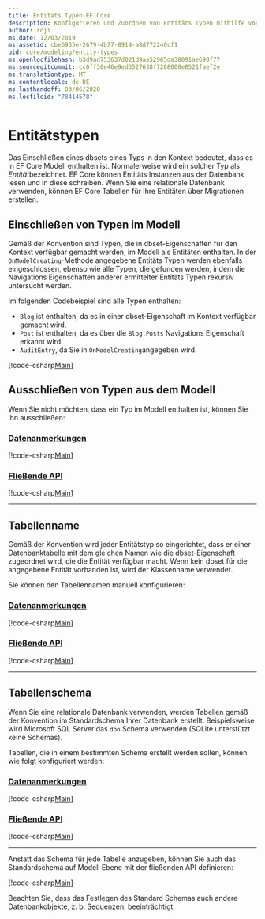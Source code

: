 ```yaml
---
title: Entitäts Typen-EF Core
description: Konfigurieren und Zuordnen von Entitäts Typen mithilfe von Entity Framework Core
author: roji
ms.date: 12/03/2019
ms.assetid: cbe6935e-2679-4b77-8914-a8d772240cf1
uid: core/modeling/entity-types
ms.openlocfilehash: b3d9ad753637d021d9aa52965da38091ae690f77
ms.sourcegitcommit: cc0ff36e46e9ed3527638f7208000e8521faef2e
ms.translationtype: MT
ms.contentlocale: de-DE
ms.lasthandoff: 03/06/2020
ms.locfileid: "78414578"
---
```

# <a name="entity-types"></a>Entitätstypen

Das Einschließen eines dbsets eines Typs in den Kontext bedeutet, dass es in EF Core Modell enthalten ist. Normalerweise wird ein solcher Typ als *Entität*bezeichnet. EF Core können Entitäts Instanzen aus der Datenbank lesen und in diese schreiben. Wenn Sie eine relationale Datenbank verwenden, können EF Core Tabellen für Ihre Entitäten über Migrationen erstellen.

## <a name="including-types-in-the-model"></a>Einschließen von Typen im Modell

Gemäß der Konvention sind Typen, die in dbset-Eigenschaften für den Kontext verfügbar gemacht werden, im Modell als Entitäten enthalten. In der `OnModelCreating`-Methode angegebene Entitäts Typen werden ebenfalls eingeschlossen, ebenso wie alle Typen, die gefunden werden, indem die Navigations Eigenschaften anderer ermittelter Entitäts Typen rekursiv untersucht werden.

Im folgenden Codebeispiel sind alle Typen enthalten:

* `Blog` ist enthalten, da es in einer dbset-Eigenschaft im Kontext verfügbar gemacht wird.
* `Post` ist enthalten, da es über die `Blog.Posts` Navigations Eigenschaft erkannt wird.
* `AuditEntry`, da Sie in `OnModelCreating`angegeben wird.

[!code-csharp[Main](../../../samples/core/Modeling/Conventions/EntityTypes.cs?name=EntityTypes&highlight=3,7,16)]

## <a name="excluding-types-from-the-model"></a>Ausschließen von Typen aus dem Modell

Wenn Sie nicht möchten, dass ein Typ im Modell enthalten ist, können Sie ihn ausschließen:

### <a name="data-annotations"></a>[Datenanmerkungen](#tab/data-annotations)

[!code-csharp[Main](../../../samples/core/Modeling/DataAnnotations/IgnoreType.cs?name=IgnoreType&highlight=1)]

### <a name="fluent-api"></a>[Fließende API](#tab/fluent-api)

[!code-csharp[Main](../../../samples/core/Modeling/FluentAPI/IgnoreType.cs?name=IgnoreType&highlight=3)]

***

## <a name="table-name"></a>Tabellenname

Gemäß der Konvention wird jeder Entitätstyp so eingerichtet, dass er einer Datenbanktabelle mit dem gleichen Namen wie die dbset-Eigenschaft zugeordnet wird, die die Entität verfügbar macht. Wenn kein dbset für die angegebene Entität vorhanden ist, wird der Klassenname verwendet.

Sie können den Tabellennamen manuell konfigurieren:

### <a name="data-annotations"></a>[Datenanmerkungen](#tab/data-annotations)

[!code-csharp[Main](../../../samples/core/Modeling/DataAnnotations/TableName.cs?Name=TableName&highlight=1)]

### <a name="fluent-api"></a>[Fließende API](#tab/fluent-api)

[!code-csharp[Main](../../../samples/core/Modeling/FluentAPI/TableName.cs?Name=TableName&highlight=3-4)]

***

## <a name="table-schema"></a>Tabellenschema

Wenn Sie eine relationale Datenbank verwenden, werden Tabellen gemäß der Konvention im Standardschema Ihrer Datenbank erstellt. Beispielsweise wird Microsoft SQL Server das `dbo` Schema verwenden (SQLite unterstützt keine Schemas).

Tabellen, die in einem bestimmten Schema erstellt werden sollen, können wie folgt konfiguriert werden:

### <a name="data-annotations"></a>[Datenanmerkungen](#tab/data-annotations)

[!code-csharp[Main](../../../samples/core/Modeling/DataAnnotations/TableNameAndSchema.cs?name=TableNameAndSchema&highlight=1)]

### <a name="fluent-api"></a>[Fließende API](#tab/fluent-api)

[!code-csharp[Main](../../../samples/core/Modeling/FluentAPI/TableNameAndSchema.cs?name=TableNameAndSchema&highlight=3-4)]

***

Anstatt das Schema für jede Tabelle anzugeben, können Sie auch das Standardschema auf Modell Ebene mit der fließenden API definieren:

[!code-csharp[Main](../../../samples/core/Modeling/FluentAPI/DefaultSchema.cs?name=DefaultSchema&highlight=3)]

Beachten Sie, dass das Festlegen des Standard Schemas auch andere Datenbankobjekte, z. b. Sequenzen, beeinträchtigt.
